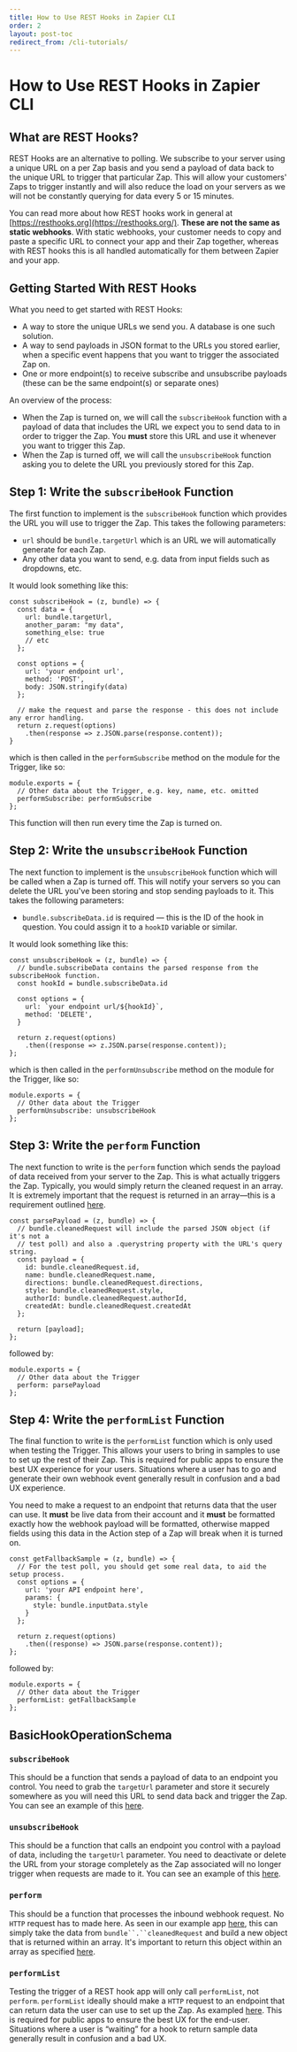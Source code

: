 ```yaml
---
title: How to Use REST Hooks in Zapier CLI
order: 2
layout: post-toc
redirect_from: /cli-tutorials/
---
```


# How to Use REST Hooks in Zapier CLI

## What are REST Hooks?

REST Hooks are an alternative to polling. We subscribe to your server using a unique URL on a per Zap basis and you send a payload of data back to the unique URL to trigger that particular Zap. This will allow your customers' Zaps to trigger instantly and will also reduce the load on your servers as we will not be constantly querying for data every 5 or 15 minutes.

You can read more about how REST hooks work in general at [https://resthooks.org](https://resthooks.org/). **These are not the same as static webhooks**. With static webhooks, your customer needs to copy and paste a specific URL to connect your app and their Zap together, whereas with REST hooks this is all handled automatically for them between Zapier and your app.

## Getting Started With REST Hooks

What you need to get started with REST Hooks:

* A way to store the unique URLs we send you. A database is one such solution.
* A way to send payloads in JSON format to the URLs you stored earlier, when a specific event happens that you want to trigger the associated Zap on.
* One or more endpoint(s) to receive subscribe and unsubscribe payloads (these can be the same endpoint(s) or separate ones)

An overview of the process:

* When the Zap is turned on, we will call the `subscribeHook` function with a payload of data that includes the URL we expect you to send data to in order to trigger the Zap. You **must** store this URL and use it whenever you want to trigger this Zap.
* When the Zap is turned off, we will call the `unsubscribeHook` function asking you to delete the URL you previously stored for this Zap.

## Step 1: Write the `subscribeHook` Function

The first function to implement is the `subscribeHook` function which provides the URL you will use to trigger the Zap. This takes the following parameters:

* `url` should be `bundle.targetUrl` which is an URL we will automatically generate for each Zap.
* Any other data you want to send, e.g. data from input fields such as dropdowns, etc.

It would look something like this:

```
const subscribeHook = (z, bundle) => {
  const data = {
    url: bundle.targetUrl,
    another_param: "my data",
    something_else: true
    // etc
  };

  const options = {
    url: 'your endpoint url',
    method: 'POST',
    body: JSON.stringify(data)
  };

  // make the request and parse the response - this does not include any error handling.
  return z.request(options)
    .then(response => z.JSON.parse(response.content));
}
```

which is then called in the `performSubscribe` method on the module for the Trigger, like so:

```
module.exports = {
  // Other data about the Trigger, e.g. key, name, etc. omitted
  performSubscribe: performSubscribe
};
```

This function will then run every time the Zap is turned on.

## Step 2: Write the `unsubscribeHook` Function

The next function to implement is the `unsubscribeHook` function which will be called when a Zap is turned off. This will notify your servers so you can delete the URL you've been storing and stop sending payloads to it. This takes the following parameters:

* `bundle.subscribeData.id` is required — this is the ID of the hook in question. You could assign it to a `hookID` variable or similar.

It would look something like this:

```
const unsubscribeHook = (z, bundle) => {
  // bundle.subscribeData contains the parsed response from the subscribeHook function.
  const hookId = bundle.subscribeData.id

  const options = {
    url: `your endpoint url/${hookId}`,
    method: 'DELETE',
  }

  return z.request(options)
    .then((response => z.JSON.parse(response.content));
};
```

which is then called in the `performUnsubscribe` method on the module for the Trigger, like so:

```
module.exports = {
  // Other data about the Trigger
  performUnsubscribe: unsubscribeHook
};
```

## Step 3: Write the `perform` Function

The next function to write is the `perform` function which sends the payload of data received from your server to the Zap. This is what actually triggers the Zap. Typically, you would simply return the cleaned request in an array. It is extremely important that the request is returned in an array—this is a requirement outlined [here](https://github.com/zapier/zapier-platform-cli#return-types).

```
const parsePayload = (z, bundle) => {
  // bundle.cleanedRequest will include the parsed JSON object (if it's not a
  // test poll) and also a .querystring property with the URL's query string.
  const payload = {
    id: bundle.cleanedRequest.id,
    name: bundle.cleanedRequest.name,
    directions: bundle.cleanedRequest.directions,
    style: bundle.cleanedRequest.style,
    authorId: bundle.cleanedRequest.authorId,
    createdAt: bundle.cleanedRequest.createdAt
  };

  return [payload];
};
```

followed by:

```
module.exports = {
  // Other data about the Trigger
  perform: parsePayload
};
```

## Step 4: Write the `performList` Function

The final function to write is the `performList` function which is only used when testing the Trigger. This allows your users to bring in samples to use to set up the rest of their Zap. This is required for public apps to ensure the best UX experience for your users. Situations where a user has to go and generate their own webhook event generally result in confusion and a bad UX experience.

You need to make a request to an endpoint that returns data that the user can use. It **must** be live data from their account and it **must** be formatted exactly how the webhook payload will be formatted, otherwise mapped fields using this data in the Action step of a Zap will break when it is turned on.

```
const getFallbackSample = (z, bundle) => {
  // For the test poll, you should get some real data, to aid the setup process.
  const options = {
    url: 'your API endpoint here',
    params: {
      style: bundle.inputData.style
    }
  };

  return z.request(options)
    .then((response) => JSON.parse(response.content));
};
```

followed by:

```
module.exports = {
  // Other data about the Trigger
  performList: getFallbackSample
};
```

## BasicHookOperationSchema

### `subscribeHook`

This should be a function that sends a payload of data to an endpoint you control. You need to grab the `targetUrl` parameter and store it securely somewhere as you will need this URL to send data back and trigger the Zap. You can see an example of this [here](https://github.com/zapier/zapier-platform-example-app-rest-hooks/blob/master/triggers/recipe.js#L1-L22).

### `unsubscribeHook`

This should be a function that calls an endpoint you control with a payload of data, including the `targetUrl` parameter. You need to deactivate or delete the URL from your storage completely as the Zap associated will no longer trigger when requests are made to it. You can see an example of this [here](https://github.com/zapier/zapier-platform-example-app-rest-hooks/blob/master/triggers/recipe.js#L24-L39).

### `perform`

This should be a function that processes the inbound webhook request. No `HTTP` request has to made here. As seen in our example app [here](https://github.com/zapier/zapier-platform-example-app-rest-hooks/blob/master/triggers/recipe.js#L41-L54), this can simply take the data from `bundle``.``cleanedRequest` and build a new object that is returned within an array. It's important to return this object within an array as specified [here](https://github.com/zapier/zapier-platform-cli#return-types).

### `performList`

Testing the trigger of a REST hook app will only call `performList`, not `perform`. `performList` ideally should make a `HTTP` request to an endpoint that can return data the user can use to set up the Zap. As exampled [here](https://github.com/zapier/zapier-platform-example-app-rest-hooks/blob/master/triggers/recipe.js#L56-L67). This is required for public apps to ensure the best UX for the end-user. Situations where a user is “waiting” for a hook to return sample data generally result in confusion and a bad UX.
